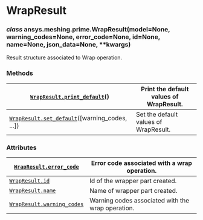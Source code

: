 <!-- vale off -->

# WrapResult

### *class* ansys.meshing.prime.WrapResult(model=None, warning_codes=None, error_code=None, id=None, name=None, json_data=None, \*\*kwargs)

Result structure associated to Wrap operation.

<!-- !! processed by numpydoc !! -->

### Methods

| [`WrapResult.print_default`](ansys.meshing.prime.WrapResult.print_default.md#ansys.meshing.prime.WrapResult.print_default)()               | Print the default values of WrapResult.   |
|--------------------------------------------------------------------------------------------------------------------------------------------|-------------------------------------------|
| [`WrapResult.set_default`](ansys.meshing.prime.WrapResult.set_default.md#ansys.meshing.prime.WrapResult.set_default)([warning_codes, ...]) | Set the default values of WrapResult.     |

### Attributes

| [`WrapResult.error_code`](ansys.meshing.prime.WrapResult.error_code.md#ansys.meshing.prime.WrapResult.error_code)          | Error code associated with a wrap operation.      |
|----------------------------------------------------------------------------------------------------------------------------|---------------------------------------------------|
| [`WrapResult.id`](ansys.meshing.prime.WrapResult.id.md#ansys.meshing.prime.WrapResult.id)                                  | Id of the wrapper part created.                   |
| [`WrapResult.name`](ansys.meshing.prime.WrapResult.name.md#ansys.meshing.prime.WrapResult.name)                            | Name of wrapper part created.                     |
| [`WrapResult.warning_codes`](ansys.meshing.prime.WrapResult.warning_codes.md#ansys.meshing.prime.WrapResult.warning_codes) | Warning codes associated with the wrap operation. |
<!-- vale on -->

